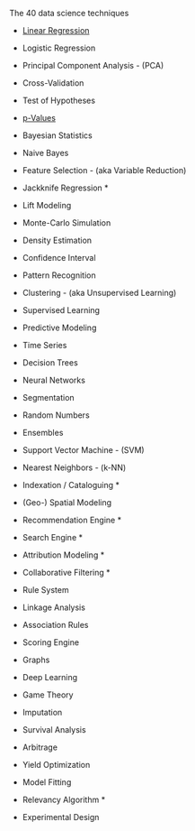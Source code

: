 The 40 data science techniques

* [Linear Regression](https://www.datasciencecentral.com/page/search?q=Linear+Regression)
* Logistic Regression
* Principal Component Analysis - (PCA)
* Cross-Validation
* Test of Hypotheses 
* [p-Values](https://www.statsdirect.com/help/basics/p_values.htm)

* Bayesian Statistics 
* Naive Bayes 
* Feature Selection - (aka Variable Reduction)
* Jackknife Regression *
* Lift Modeling 
* Monte-Carlo Simulation 
* Density Estimation 
* Confidence Interval 
* Pattern Recognition 
* Clustering - (aka Unsupervised Learning)
* Supervised Learning 
* Predictive Modeling 
* Time Series 
* Decision Trees 
* Neural Networks 
* Segmentation 
* Random Numbers 
* Ensembles 
* Support Vector Machine - (SVM)
* Nearest Neighbors - (k-NN)
* Indexation / Cataloguing *
* (Geo-) Spatial Modeling 
* Recommendation Engine *
* Search Engine *
* Attribution Modeling *
* Collaborative Filtering *
* Rule System 
* Linkage Analysis 
* Association Rules 
* Scoring Engine 
* Graphs 
* Deep Learning 
* Game Theory 
* Imputation 
* Survival Analysis 
* Arbitrage 
* Yield Optimization
* Model Fitting
* Relevancy Algorithm *
* Experimental Design
